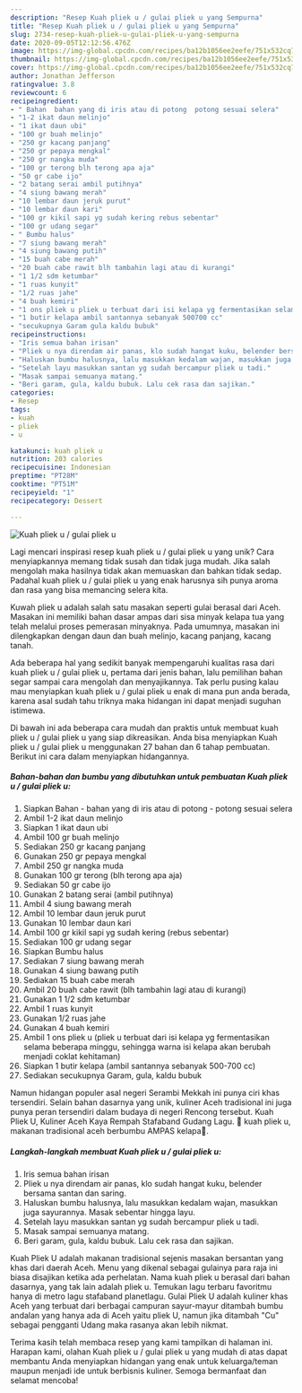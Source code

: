 ```yaml
---
description: "Resep Kuah pliek u / gulai pliek u yang Sempurna"
title: "Resep Kuah pliek u / gulai pliek u yang Sempurna"
slug: 2734-resep-kuah-pliek-u-gulai-pliek-u-yang-sempurna
date: 2020-09-05T12:12:56.476Z
image: https://img-global.cpcdn.com/recipes/ba12b1056ee2eefe/751x532cq70/kuah-pliek-u-gulai-pliek-u-foto-resep-utama.jpg
thumbnail: https://img-global.cpcdn.com/recipes/ba12b1056ee2eefe/751x532cq70/kuah-pliek-u-gulai-pliek-u-foto-resep-utama.jpg
cover: https://img-global.cpcdn.com/recipes/ba12b1056ee2eefe/751x532cq70/kuah-pliek-u-gulai-pliek-u-foto-resep-utama.jpg
author: Jonathan Jefferson
ratingvalue: 3.8
reviewcount: 6
recipeingredient:
- " Bahan  bahan yang di iris atau di potong  potong sesuai selera"
- "1-2 ikat daun melinjo"
- "1 ikat daun ubi"
- "100 gr buah melinjo"
- "250 gr kacang panjang"
- "250 gr pepaya mengkal"
- "250 gr nangka muda"
- "100 gr terong blh terong apa aja"
- "50 gr cabe ijo"
- "2 batang serai ambil putihnya"
- "4 siung bawang merah"
- "10 lembar daun jeruk purut"
- "10 lembar daun kari"
- "100 gr kikil sapi yg sudah kering rebus sebentar"
- "100 gr udang segar"
- " Bumbu halus"
- "7 siung bawang merah"
- "4 siung bawang putih"
- "15 buah cabe merah"
- "20 buah cabe rawit blh tambahin lagi atau di kurangi"
- "1 1/2 sdm ketumbar"
- "1 ruas kunyit"
- "1/2 ruas jahe"
- "4 buah kemiri"
- "1 ons pliek u pliek u terbuat dari isi kelapa yg fermentasikan selama beberapa minggu sehingga warna isi kelapa akan berubah menjadi coklat kehitaman"
- "1 butir kelapa ambil santannya sebanyak 500700 cc"
- "secukupnya Garam gula kaldu bubuk"
recipeinstructions:
- "Iris semua bahan irisan"
- "Pliek u nya direndam air panas, klo sudah hangat kuku, belender bersama santan dan saring."
- "Haluskan bumbu halusnya, lalu masukkan kedalam wajan, masukkan juga sayurannya. Masak sebentar hingga layu."
- "Setelah layu masukkan santan yg sudah bercampur pliek u tadi."
- "Masak sampai semuanya matang."
- "Beri garam, gula, kaldu bubuk. Lalu cek rasa dan sajikan."
categories:
- Resep
tags:
- kuah
- pliek
- u

katakunci: kuah pliek u 
nutrition: 203 calories
recipecuisine: Indonesian
preptime: "PT28M"
cooktime: "PT51M"
recipeyield: "1"
recipecategory: Dessert

---
```



![Kuah pliek u / gulai pliek u](https://img-global.cpcdn.com/recipes/ba12b1056ee2eefe/751x532cq70/kuah-pliek-u-gulai-pliek-u-foto-resep-utama.jpg)

Lagi mencari inspirasi resep kuah pliek u / gulai pliek u yang unik? Cara menyiapkannya memang tidak susah dan tidak juga mudah. Jika salah mengolah maka hasilnya tidak akan memuaskan dan bahkan tidak sedap. Padahal kuah pliek u / gulai pliek u yang enak harusnya sih punya aroma dan rasa yang bisa memancing selera kita.

Kuwah pliek u adalah salah satu masakan seperti gulai berasal dari Aceh. Masakan ini memiliki bahan dasar ampas dari sisa minyak kelapa tua yang telah melalui proses pemerasan minyaknya. Pada umumnya, masakan ini dilengkapkan dengan daun dan buah melinjo, kacang panjang, kacang tanah.

Ada beberapa hal yang sedikit banyak mempengaruhi kualitas rasa dari kuah pliek u / gulai pliek u, pertama dari jenis bahan, lalu pemilihan bahan segar sampai cara mengolah dan menyajikannya. Tak perlu pusing kalau mau menyiapkan kuah pliek u / gulai pliek u enak di mana pun anda berada, karena asal sudah tahu triknya maka hidangan ini dapat menjadi suguhan istimewa.


Di bawah ini ada beberapa cara mudah dan praktis untuk membuat kuah pliek u / gulai pliek u yang siap dikreasikan. Anda bisa menyiapkan Kuah pliek u / gulai pliek u menggunakan 27 bahan dan 6 tahap pembuatan. Berikut ini cara dalam menyiapkan hidangannya.

<!--inarticleads1-->

##### Bahan-bahan dan bumbu yang dibutuhkan untuk pembuatan Kuah pliek u / gulai pliek u:

1. Siapkan  Bahan - bahan yang di iris atau di potong - potong sesuai selera
1. Ambil 1-2 ikat daun melinjo
1. Siapkan 1 ikat daun ubi
1. Ambil 100 gr buah melinjo
1. Sediakan 250 gr kacang panjang
1. Gunakan 250 gr pepaya mengkal
1. Ambil 250 gr nangka muda
1. Gunakan 100 gr terong (blh terong apa aja)
1. Sediakan 50 gr cabe ijo
1. Gunakan 2 batang serai (ambil putihnya)
1. Ambil 4 siung bawang merah
1. Ambil 10 lembar daun jeruk purut
1. Gunakan 10 lembar daun kari
1. Ambil 100 gr kikil sapi yg sudah kering (rebus sebentar)
1. Sediakan 100 gr udang segar
1. Siapkan  Bumbu halus
1. Sediakan 7 siung bawang merah
1. Gunakan 4 siung bawang putih
1. Sediakan 15 buah cabe merah
1. Ambil 20 buah cabe rawit (blh tambahin lagi atau di kurangi)
1. Gunakan 1 1/2 sdm ketumbar
1. Ambil 1 ruas kunyit
1. Gunakan 1/2 ruas jahe
1. Gunakan 4 buah kemiri
1. Ambil 1 ons pliek u (pliek u terbuat dari isi kelapa yg fermentasikan selama beberapa minggu, sehingga warna isi kelapa akan berubah menjadi coklat kehitaman)
1. Siapkan 1 butir kelapa (ambil santannya sebanyak 500-700 cc)
1. Sediakan secukupnya Garam, gula, kaldu bubuk


Namun hidangan populer asal negeri Serambi Mekkah ini punya ciri khas tersendiri. Selain bahan dasarnya yang unik, kuliner Aceh tradisional ini juga punya peran tersendiri dalam budaya di negeri Rencong tersebut. Kuah Pliek U, Kuliner Aceh Kaya Rempah Stafaband Gudang Lagu. 🔴 kuah pliek u, makanan tradisional aceh berbumbu AMPAS kelapa🍴. 

<!--inarticleads2-->

##### Langkah-langkah membuat Kuah pliek u / gulai pliek u:

1. Iris semua bahan irisan
1. Pliek u nya direndam air panas, klo sudah hangat kuku, belender bersama santan dan saring.
1. Haluskan bumbu halusnya, lalu masukkan kedalam wajan, masukkan juga sayurannya. Masak sebentar hingga layu.
1. Setelah layu masukkan santan yg sudah bercampur pliek u tadi.
1. Masak sampai semuanya matang.
1. Beri garam, gula, kaldu bubuk. Lalu cek rasa dan sajikan.


Kuah Pliek U adalah makanan tradisional sejenis masakan bersantan yang khas dari daerah Aceh. Menu yang dikenal sebagai gulainya para raja ini biasa disajikan ketika ada perhelatan. Nama kuah pliek u berasal dari bahan dasarnya, yang tak lain adalah pliek u. Temukan lagu terbaru favoritmu hanya di metro lagu stafaband planetlagu. Gulai Pliek U adalah kuliner khas Aceh yang terbuat dari berbagai campuran sayur-mayur ditambah bumbu andalan yang hanya ada di Aceh yaitu pliek U, namun jika ditambah &#34;Cu&#34; sebagai pengganti Udang maka rasanya akan lebih nikmat. 

Terima kasih telah membaca resep yang kami tampilkan di halaman ini. Harapan kami, olahan Kuah pliek u / gulai pliek u yang mudah di atas dapat membantu Anda menyiapkan hidangan yang enak untuk keluarga/teman maupun menjadi ide untuk berbisnis kuliner. Semoga bermanfaat dan selamat mencoba!
